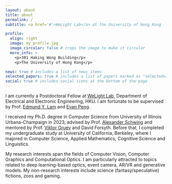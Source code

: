 ```yaml
---
layout: about
title: about
permalink: /
subtitle: <a href='#'>WeLight Lab</a> at the University of Hong Kong

profile:
  align: right
  image: my_profile.jpg
  image_circular: false # crops the image to make it circular
  more_info: >
    <p>301 Haking Wong Building</p>
    <p>The University of Hong Kong</p>

news: true # includes a list of news items
selected_papers: true # includes a list of papers marked as "selected={true}"
social: true # includes social icons at the bottom of the page
---
```


I am currently a Postdoctoral Fellow at [WeLight Lab](https://hku.welight.fun/), Department of Electrical and Electronic Engineering, HKU. I am fortunate to be supervised by Prof. [Edmund Y. Lam](https://www.eee.hku.hk/~elam/) and [Evan Peng](https://www.eee.hku.hk/~evanpeng/). 

I received my Ph.D. degree in Computer Science from University of Illinois Urbana-Champaign in 2023, advised by Prof. [Alexander Schwing](https://www.alexander-schwing.de/) and mentored by Prof. [Viktor Gruev](https://ece.illinois.edu/about/directory/faculty/vgruev) and David Forsyth. Before that, I completed my undergraduate study at University of California, Berkeley, where I majored in Computer Science, Applied Mathematics, Cognitive Science and Linguistics.

My research interests span the fields of Computer Vision, Computer Graphics and Computational Optics. I am particularly attracted to topics related to deep learning-based optics, event camera, AR/VR and generative models. My non-research interests include science (fantasy/speculative) fictions, zoos and gaming.